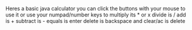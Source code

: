 Heres a basic java calculator
you can click the buttons with your mouse to use it or use your numpad/number keys
to multiply its * or x
divide is /
add is +
subtract is -
equals is enter
delete is backspace
and clear/ac is delete
